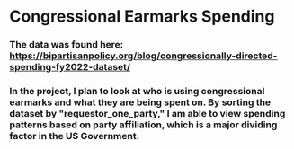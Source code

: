 # Congressional Earmarks Spending
### The data was found here: https://bipartisanpolicy.org/blog/congressionally-directed-spending-fy2022-dataset/
### In the project, I plan to look at who is using congressional earmarks and what they are being spent on. By sorting the dataset by "requestor_one_party," I am able to view spending patterns based on party affiliation, which is a major dividing factor in the US Government. 
